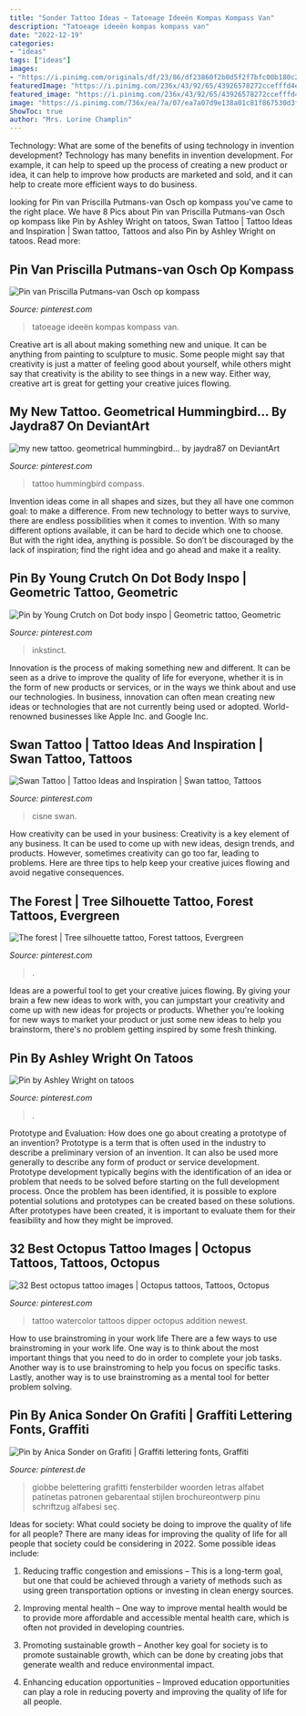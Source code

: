 ```yaml
---
title: "Sonder Tattoo Ideas ~ Tatoeage Ideeën Kompas Kompass Van"
description: "Tatoeage ideeën kompas kompass van"
date: "2022-12-19"
categories:
- "ideas"
tags: ["ideas"]
images:
- "https://i.pinimg.com/originals/df/23/86/df23860f2b0d5f2f7bfc00b180c28e0c.jpg"
featuredImage: "https://i.pinimg.com/236x/43/92/65/43926578272ccefffd4ec2a2a212f3e4--tattoo-watercolor-watercolors.jpg"
featured_image: "https://i.pinimg.com/236x/43/92/65/43926578272ccefffd4ec2a2a212f3e4--tattoo-watercolor-watercolors.jpg"
image: "https://i.pinimg.com/736x/ea/7a/07/ea7a07d9e138a01c81f867530d3f87ca.jpg"
ShowToc: true
author: "Mrs. Lorine Champlin"
---
```



Technology: What are some of the benefits of using technology in invention development?
Technology has many benefits in invention development. For example, it can help to speed up the process of creating a new product or idea, it can help to improve how products are marketed and sold, and it can help to create more efficient ways to do business.

	

		
looking for Pin van Priscilla Putmans-van Osch op kompass you've came to the right place. We have 8 Pics about Pin van Priscilla Putmans-van Osch op kompass like Pin by Ashley Wright on tatoos, Swan Tattoo | Tattoo Ideas and Inspiration | Swan tattoo, Tattoos and also Pin by Ashley Wright on tatoos. Read more:
		
    
## Pin Van Priscilla Putmans-van Osch Op Kompass

<img loading=lazy src="https://i.pinimg.com/originals/34/d7/09/34d7097fac7cc174b504adedcab0a72c.jpg" onerror="this.onerror=null;this.src='https://tse2.mm.bing.net/th?id=OIP.VVG3Mn2imfjsld2tRKMEjgHaHa&amp;pid=15.1';" alt="Pin van Priscilla Putmans-van Osch op kompass">

_Source: pinterest.com_

>tatoeage ideeën kompas kompass van. 

	

Creative art is all about making something new and unique. It can be anything from painting to sculpture to music. Some people might say that creativity is just a matter of feeling good about yourself, while others might say that creativity is the ability to see things in a new way. Either way, creative art is great for getting your creative juices flowing.

    
## My New Tattoo. Geometrical Hummingbird... By Jaydra87 On DeviantArt

<img loading=lazy src="https://i.pinimg.com/736x/d3/83/e1/d383e1914ddc6391d928d620487caa94--compass-tattoo-hummingbirds.jpg" onerror="this.onerror=null;this.src='https://tse4.mm.bing.net/th?id=OIP.fbn2wO6jSHAOHlSqg4t5DQHaJQ&amp;pid=15.1';" alt="my new tattoo. geometrical hummingbird... by jaydra87 on DeviantArt">

_Source: pinterest.com_

>tattoo hummingbird compass. 

	

Invention ideas come in all shapes and sizes, but they all have one common goal: to make a difference. From new technology to better ways to survive, there are endless possibilities when it comes to invention. With so many different options available, it can be hard to decide which one to choose. But with the right idea, anything is possible. So don’t be discouraged by the lack of inspiration; find the right idea and go ahead and make it a reality.

    
## Pin By Young Crutch On Dot Body Inspo | Geometric Tattoo, Geometric

<img loading=lazy src="https://i.pinimg.com/originals/56/51/fb/5651fb8fa958c31dcee3ad10f54a4d0f.jpg" onerror="this.onerror=null;this.src='https://tse4.mm.bing.net/th?id=OIP.LGeuMQ-42UWxTyZ29ZhhmwHaHa&amp;pid=15.1';" alt="Pin by Young Crutch on Dot body inspo | Geometric tattoo, Geometric">

_Source: pinterest.com_

>inkstinct. 

	

Innovation is the process of making something new and different. It can be seen as a drive to improve the quality of life for everyone, whether it is in the form of new products or services, or in the ways we think about and use our technologies. In business, innovation can often mean creating new ideas or technologies that are not currently being used or adopted. World-renowned businesses like Apple Inc. and Google Inc.

    
## Swan Tattoo | Tattoo Ideas And Inspiration | Swan Tattoo, Tattoos

<img loading=lazy src="https://i.pinimg.com/originals/89/ad/73/89ad73b0561b92c9780223d80da34170.jpg" onerror="this.onerror=null;this.src='https://tse1.mm.bing.net/th?id=OIP.CVY5WI40e0eeNZpfj29frwHaJQ&amp;pid=15.1';" alt="Swan Tattoo | Tattoo Ideas and Inspiration | Swan tattoo, Tattoos">

_Source: pinterest.com_

>cisne swan. 

	

How creativity can be used in your business:
Creativity is a key element of any business. It can be used to come up with new ideas, design trends, and products. However, sometimes creativity can go too far, leading to problems. Here are three tips to help keep your creative juices flowing and avoid negative consequences.

    
## The Forest | Tree Silhouette Tattoo, Forest Tattoos, Evergreen

<img loading=lazy src="https://i.pinimg.com/originals/df/23/86/df23860f2b0d5f2f7bfc00b180c28e0c.jpg" onerror="this.onerror=null;this.src='https://tse4.mm.bing.net/th?id=OIP.69ABcuM2elwzuE6JbqYemAHaE8&amp;pid=15.1';" alt="The forest | Tree silhouette tattoo, Forest tattoos, Evergreen">

_Source: pinterest.com_

>. 

	

Ideas are a powerful tool to get your creative juices flowing. By giving your brain a few new ideas to work with, you can jumpstart your creativity and come up with new ideas for projects or products. Whether you're looking for new ways to market your product or just some new ideas to help you brainstorm, there's no problem getting inspired by some fresh thinking.

    
## Pin By Ashley Wright On Tatoos

<img loading=lazy src="https://i.pinimg.com/736x/72/d9/33/72d933bb29c96422e47b75d186f55a53.jpg" onerror="this.onerror=null;this.src='https://tse4.mm.bing.net/th?id=OIP.5dAPiAtKuwMZdojbqQRrzwHaGW&amp;pid=15.1';" alt="Pin by Ashley Wright on tatoos">

_Source: pinterest.com_

>. 

	

Prototype and Evaluation: How does one go about creating a prototype of an invention?
Prototype is a term that is often used in the industry to describe a preliminary version of an invention. It can also be used more generally to describe any form of product or service development. Prototype development typically begins with the identification of an idea or problem that needs to be solved before starting on the full development process. Once the problem has been identified, it is possible to explore potential solutions and prototypes can be created based on these solutions. After prototypes have been created, it is important to evaluate them for their feasibility and how they might be improved.

    
## 32 Best Octopus Tattoo Images | Octopus Tattoos, Tattoos, Octopus

<img loading=lazy src="https://i.pinimg.com/236x/43/92/65/43926578272ccefffd4ec2a2a212f3e4--tattoo-watercolor-watercolors.jpg" onerror="this.onerror=null;this.src='https://tse4.mm.bing.net/th?id=OIP.eSF6J8aETobMdaJ63hOpDAHaNJ&amp;pid=15.1';" alt="32 Best octopus tattoo images | Octopus tattoos, Tattoos, Octopus">

_Source: pinterest.com_

>tattoo watercolor tattoos dipper octopus addition newest. 

	

How to use brainstroming in your work life
There are a few ways to use brainstroming in your work life. One way is to think about the most important things that you need to do in order to complete your job tasks. Another way is to use brainstroming to help you focus on specific tasks. Lastly, another way is to use brainstroming as a mental tool for better problem solving.

    
## Pin By Anica Sonder On Grafiti | Graffiti Lettering Fonts, Graffiti

<img loading=lazy src="https://i.pinimg.com/736x/ea/7a/07/ea7a07d9e138a01c81f867530d3f87ca.jpg" onerror="this.onerror=null;this.src='https://tse1.mm.bing.net/th?id=OIP.7b2BEEyLg0-ZHImFryqyWQHaHa&amp;pid=15.1';" alt="Pin by Anica Sonder on Grafiti | Graffiti lettering fonts, Graffiti">

_Source: pinterest.de_

>giobbe belettering grafitti fensterbilder woorden letras alfabet patinetas patronen gebarentaal stijlen brochureontwerp pinu schriftzug alfabesi seç. 

	

Ideas for society: What could society be doing to improve the quality of life for all people?
There are many ideas for improving the quality of life for all people that society could be considering in 2022. Some possible ideas include: 
1. Reducing traffic congestion and emissions – This is a long-term goal, but one that could be achieved through a variety of methods such as using green transportation options or investing in clean energy sources. 

2. Improving mental health – One way to improve mental health would be to provide more affordable and accessible mental health care, which is often not provided in developing countries. 

3. Promoting sustainable growth – Another key goal for society is to promote sustainable growth, which can be done by creating jobs that generate wealth and reduce environmental impact. 

4. Enhancing education opportunities – Improved education opportunities can play a role in reducing poverty and improving the quality of life for all people. 


